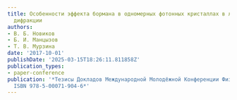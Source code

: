```yaml
---
title: Особенности эффекта бормана в одномерных фотонных кристаллах в лауэ геометрии
  дифракции
authors:
- В. Б. Новиков
- Б. И. Манцызов
- Т. В. Мурзина
date: '2017-10-01'
publishDate: '2025-03-15T18:26:11.811858Z'
publication_types:
- paper-conference
publication: '*Тезисы Докладов Международной Молодёжной Конференции Физика.спб/2017,
  ISBN 978-5-00071-904-6*'
---
```

